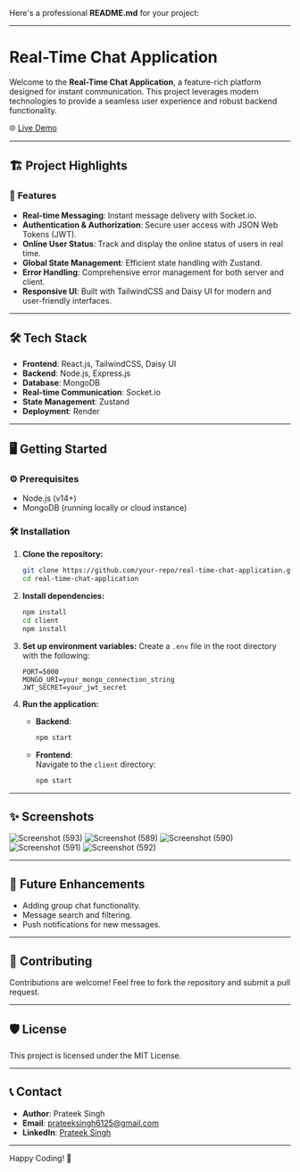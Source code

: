 Here's a professional **README.md** for your project:

---

# Real-Time Chat Application

Welcome to the **Real-Time Chat Application**, a feature-rich platform designed for instant communication. This project leverages modern technologies to provide a seamless user experience and robust backend functionality.

🌐 [Live Demo](https://real-time-chat-application-f4pb.onrender.com/signup)

---

## 🏗️ **Project Highlights**

### 🚀 **Features**
- **Real-time Messaging**: Instant message delivery with Socket.io.
- **Authentication & Authorization**: Secure user access with JSON Web Tokens (JWT).
- **Online User Status**: Track and display the online status of users in real time.
- **Global State Management**: Efficient state handling with Zustand.
- **Error Handling**: Comprehensive error management for both server and client.
- **Responsive UI**: Built with TailwindCSS and Daisy UI for modern and user-friendly interfaces.

---

## 🛠️ **Tech Stack**

- **Frontend**: React.js, TailwindCSS, Daisy UI  
- **Backend**: Node.js, Express.js  
- **Database**: MongoDB  
- **Real-time Communication**: Socket.io  
- **State Management**: Zustand  
- **Deployment**: Render  

---

## 🖥️ **Getting Started**

### ⚙️ **Prerequisites**
- Node.js (v14+)
- MongoDB (running locally or cloud instance)

### 🛠️ **Installation**
1. **Clone the repository:**
   ```bash
   git clone https://github.com/your-repo/real-time-chat-application.git
   cd real-time-chat-application
   ```

2. **Install dependencies:**
   ```bash
   npm install
   cd client
   npm install
   ```

3. **Set up environment variables:**
   Create a `.env` file in the root directory with the following:
   ```
   PORT=5000
   MONGO_URI=your_mongo_connection_string
   JWT_SECRET=your_jwt_secret
   ```

4. **Run the application:**
   - **Backend**:  
     ```bash
     npm start
     ```
   - **Frontend**:  
     Navigate to the `client` directory:  
     ```bash
     npm start
     ```

---

## ✨ **Screenshots**

![Screenshot (593)](https://github.com/user-attachments/assets/589ba6f2-ee12-4c41-9ff0-c7656cb8a83e)
![Screenshot (589)](https://github.com/user-attachments/assets/409bd1be-2a96-45ac-bf31-e771d469188f)
![Screenshot (590)](https://github.com/user-attachments/assets/5b8b7406-1ee8-4018-a8d5-b32cc287487e)
![Screenshot (591)](https://github.com/user-attachments/assets/39e65e31-8afb-4f92-b804-157a1c6e098c)
![Screenshot (592)](https://github.com/user-attachments/assets/8e9db52b-8135-4845-be57-86550770fb76)


---

## 📌 **Future Enhancements**

- Adding group chat functionality.
- Message search and filtering.
- Push notifications for new messages.

---

## 🤝 **Contributing**

Contributions are welcome! Feel free to fork the repository and submit a pull request.

---

## 🛡️ **License**

This project is licensed under the MIT License.

---

## 📞 **Contact**

- **Author**: Prateek Singh  
- **Email**: [prateeksingh6125@gmail.com](mailto:prateeksingh6125@gmail.com)  
- **LinkedIn**: [Prateek Singh](https://www.linkedin.com/in/prateek-singh-2035151b8/)

--- 

Happy Coding! 🚀
